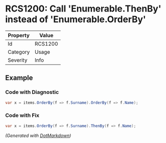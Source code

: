 # RCS1200: Call 'Enumerable\.ThenBy' instead of 'Enumerable\.OrderBy'

| Property | Value   |
| -------- | ------- |
| Id       | RCS1200 |
| Category | Usage   |
| Severity | Info    |

## Example

### Code with Diagnostic

```csharp
var x = items.OrderBy(f => f.Surname).OrderBy(f => f.Name);
```

### Code with Fix

```csharp
var x = items.OrderBy(f => f.Surname).ThenBy(f => f.Name);
```


*\(Generated with [DotMarkdown](http://github.com/JosefPihrt/DotMarkdown)\)*